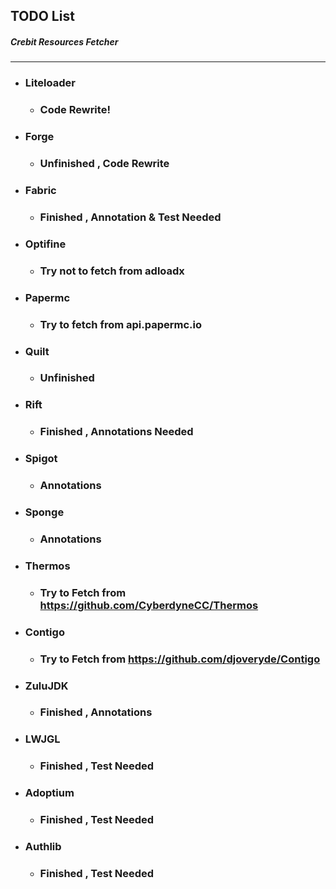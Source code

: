 ## TODO List
##### Crebit Resources Fetcher
---

- ### Liteloader
    - ### Code Rewrite!
- ### Forge
    - ### Unfinished , Code Rewrite
- ### Fabric
    - ### Finished , Annotation & Test Needed
- ### Optifine
    - ### Try not to fetch from adloadx
- ### Papermc
    - ### Try to fetch from api.papermc.io
- ### Quilt
    - ### Unfinished
- ### Rift
    - ### Finished , Annotations Needed
- ### Spigot
    - ### Annotations
- ### Sponge
    - ### Annotations
- ### Thermos
    - ### Try to Fetch from https://github.com/CyberdyneCC/Thermos
- ### Contigo
    - ### Try to Fetch from https://github.com/djoveryde/Contigo
- ### ZuluJDK
    - ### Finished , Annotations
- ### LWJGL
    - ### Finished , Test Needed
- ### Adoptium
    - ### Finished , Test Needed
- ### Authlib
    - ### Finished , Test Needed
